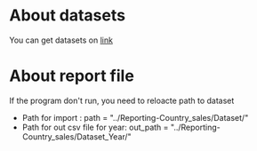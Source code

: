 # About datasets
You can get datasets on [link](http://eforexcel.com/wp/downloads-18-sample-csv-files-data-sets-for-testing-sales/)
# About report file 
If the program don't run, you need to reloacte path to dataset
- Path for import : path = "../Reporting-Country_sales/Dataset/"
- Path for out csv file for year: out_path = "../Reporting-Country_sales/Dataset_Year/"
